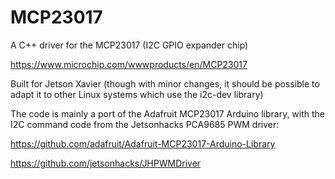 # MCP23017

A C++ driver for the MCP23017 (I2C GPIO expander chip)

https://www.microchip.com/wwwproducts/en/MCP23017

Built for Jetson Xavier (though with minor changes, it should be possible to adapt it to other Linux systems which use the i2c-dev library)

The code is mainly a port of the Adafruit MCP23017 Arduino library, with the I2C command code from the Jetsonhacks PCA9685 PWM driver:

https://github.com/adafruit/Adafruit-MCP23017-Arduino-Library

https://github.com/jetsonhacks/JHPWMDriver
